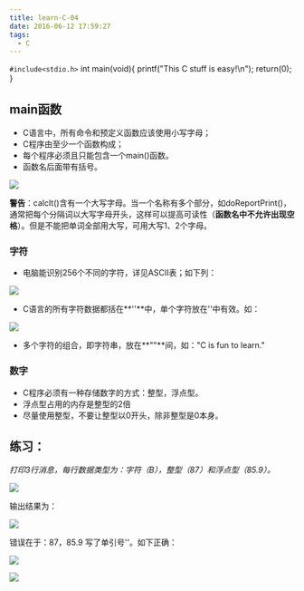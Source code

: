 ```yaml
---
title: learn-C-04
date: 2016-06-12 17:59:27
tags:
  - C
---
```



`#include<stdio.h>`
    int main(void){
      printf("This C stuff is easy!\n");
      return(0);
    }

<!-- more -->
## main函数 ##

- C语言中，所有命令和预定义函数应该使用小写字母；
- C程序由至少一个函数构成；
- 每个程序必须且只能包含一个main()函数。
- 函数名后面带有括号。

![](http://ww3.sinaimg.cn/large/691a3013gw1f4r8mgkbc0j20at02vmx3.jpg)

**警告**：calcIt()含有一个大写字母。当一个名称有多个部分，如doReportPrint()，通常把每个分隔词以大写字母开头，这样可以提高可读性（**函数名中不允许出现空格**）。但是不能把单词全部用大写，可用大写1、2个字母。

### 字符 ###

- 电脑能识别256个不同的字符，详见ASCII表；如下列：

![](http://ww2.sinaimg.cn/large/691a3013gw1f4r8zejlhuj207q012q2p.jpg)

- C语言的所有字符数据都括在**''**中，单个字符放在''中有效。如：

![](http://ww3.sinaimg.cn/large/691a3013gw1f4r95pzvolj20ap039mx4.jpg)

- 多个字符的组合，即字符串，放在**""**间，如："C is fun to learn."

### 数字 ###

- C程序必须有一种存储数字的方式：整型，浮点型。
- 浮点型占用的内存是整型的2倍
- 尽量使用整型，不要让整型以0开头，除非整型是0本身。

## 练习： ##

*打印3行消息，每行数据类型为：字符（B），整型（87）和浮点型（85.9）。*

![](http://ww3.sinaimg.cn/large/691a3013gw1f4s53dcecfj20d805u3zm.jpg)

输出结果为：

![](http://ww3.sinaimg.cn/large/691a3013gw1f4s54495esj206k01qjrj.jpg)

错误在于：87，85.9 写了单引号''。如下正确：

![](http://ww1.sinaimg.cn/large/691a3013gw1f4s55ytoytj20c505u0tn.jpg)

![](http://ww2.sinaimg.cn/large/691a3013gw1f4s56fyqwvj206v01z3yo.jpg)

